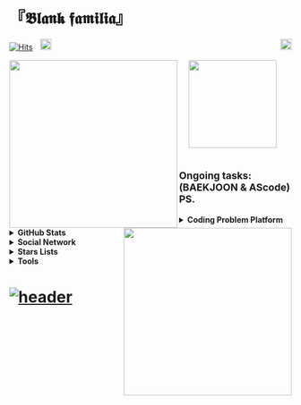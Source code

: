 # __『𝕭𝖑𝖆𝖓𝖐 𝖋𝖆𝖒𝖎𝖑𝖎𝖆』__ <br>

[![Hits](https://hits.seeyoufarm.com/api/count/incr/badge.svg?url=https%3A%2F%2Fgithub.com%2FBlank-Fabula&count_bg=%23F5FDFF&title_bg=%2384F3FF&icon=x-pack.svg&icon_color=%23FFFFFF&title=hits&edge_flat=false)](https://github.com/Blank-Fabula)ㅤ<a href="https://en.cppreference.com"><img height="20" src="https://techstack-generator.vercel.app/cpp-icon.svg" style="max-width: 100%;"/></a>ㅤ<a href="https://github.com/Blank-Fabula/Blank-Fabula/assets/138245914/80be8a14-60b1-47d0-a663-b52a45a7cbe9"><img src="http://github.com/Blank-Fabula/Blank-Fabula/assets/138245914/a9f23406-a697-4f80-97d4-9f946af327c6" width="20" align="right"/></a>

<a href="https://solved.ac/profile/fabula">
  <img src="http://mazassumnida.wtf/api/v2/generate_badge?boj=fabula" width="300" align="left"/>
</a> ㅤ
<a href="https://github.com/Blank-Fabula">
  <img src="http://github.com/Blank-Fabula/Blank-Fabula/assets/138245914/a9f23406-a697-4f80-97d4-9f946af327c6" width="157" align="center"/>
</a>
<a href="https://github.com/Blank-Fabula/BAEKJOON">
  <img src="http://mazandi.herokuapp.com/api?handle=fabula&theme=cold" width="300" align="right"/>
</a>
<br>

#

## <sup>Ongoing tasks: (BAEKJOON & AScode) PS.</sup>

<details>
  <summary><strong>Coding Problem Platform</strong></summary>
  ㅤ<sub><a href="http://ascode.org/userinfo.php?user=20233087"><img height="26" src="https://i.ibb.co/WFxvNv2/AScode-removebg-preview.png"/></a> <a href="https://www.acmicpc.net/user/fabula"><img height="26" src="https://i.ibb.co/fqHCdjx/removebg-preview.png"/></a></sub>
</details>
<details>
  <summary><strong>GitHub Stats</strong></summary>
  <sub><a href="https://github.com/Blank-Fabula"><img src=https://github-readme-stats.vercel.app/api/?username=Blank-Fabula&show_icons=true&title_color=84F3FF&icon_color=84F3FF&text_color=22272F&bg_color=FFFFFF/></a>
  <a href="https://github.com/Blank-Fabula"><img src=https://github-readme-stats.vercel.app/api/top-langs/?username=Blank-Fabula&layout=compact&title_color=84F3FF&icon_color=84F3FF&text_color=22272F&bg_color=FFFFFF align="right" /></a></sub>
</details>
<details>
  <summary><strong>Social Network</strong></summary>
  ㅤ<sub><a href="https://discord.gg/KTTv6ZRwTt"><img height="20" src="https://cdn.worldvectorlogo.com/logos/discord-logo-color-wordmark-1.svg"/></a> <a href="https://www.instagram.com/lgt.04/?next=%2F"><img height="20" src="https://cdn.worldvectorlogo.com/logos/instagram-1.svg"/></a><sub>
</details>
<details>
  <summary><strong>Stars Lists</strong></summary>
  ㅤ<a href="https://github.com/stars/Blank-Fabula/lists/event"><sup><strong>-EVENT-</strong></sup></a>ㅤ<a href="https://github.com/stars/Blank-Fabula/lists/inanis-libraril"><sup><strong>-INANIS-LIBRARIL-</strong></sup></a>ㅤ<a href="https://github.com/stars/Blank-Fabula/lists/memo"><sup><strong>-MEMO-</strong></sup></a><br>ㅤ<a href="https://github.com/stars/Blank-Fabula/lists/algorithm"><sup><strong>-ALGORITHM-</strong></sup></a>ㅤ<a href="https://github.com/stars/Blank-Fabula/lists/problem-solving-production"><sup><strong>-PROBLEM SOLVING & PRODUCTION-</strong></sup></a><br>ㅤ<a href="https://github.com/stars/Blank-Fabula/lists/game"><sup><strong>-GAME-</strong></sup></a>
</details>
<details>
  <summary><strong>Tools</strong></summary>
  ㅤ<a href="https://www.geogebra.org/calculator"><img height="26" src="https://upload.wikimedia.org/wikipedia/commons/thumb/5/57/Geogebra.svg/120px-Geogebra.svg.png"/></a>ㅤ<a href="https://www.notion.so/6ac8db4620664707be0cdf1339e58dec?pvs=4"><img height="26" src="https://upload.wikimedia.org/wikipedia/commons/e/e9/Notion-logo.svg" style="max-width: 100%;"/></a>ㅤ<a href="https://visualstudio.microsoft.com/ko/"><img height="26" src="https://upload.wikimedia.org/wikipedia/commons/thumb/2/2c/Visual_Studio_Icon_2022.svg/120px-Visual_Studio_Icon_2022.svg.png?20221004110509"/></a>ㅤ<a href="https://vscode.dev"><img height="26" src="https://upload.wikimedia.org/wikipedia/commons/thumb/9/9a/Visual_Studio_Code_1.35_icon.svg/120px-Visual_Studio_Code_1.35_icon.svg.png?20210804221519"/></a>
</details>

# [![header](https://capsule-render.vercel.app/api?type=waving&color=0:84F3FF,100:F5FDFF&section=footer&height=107&fontAlign=50&fontAlignY=20&text=END&fontSize=47&fontColor=84F3FF&animation=fadeIn&desc=𝕾𝕴𝕷𝕰𝕹𝕮𝕰·𝕲𝕰𝕬𝕽𝕾&descSize=20&descAlign=88&descAlignY=84)](#%F0%9D%95%AD%F0%9D%96%91%F0%9D%96%86%F0%9D%96%93%F0%9D%96%90-%F0%9D%96%8B%F0%9D%96%86%F0%9D%96%92%F0%9D%96%8E%F0%9D%96%91%F0%9D%96%8E%F0%9D%96%86-)
<!--
**Blank-Fabula/Blank-Fabula** is a ✨ _special_ ✨ repository because its `README.md` (this file) appears on your GitHub profile.

Here are some ideas to get you started:

- 🔭 I’m currently working on ...
- 🌱 I’m currently learning ...
- 👯 I’m looking to collaborate on ...
- 🤔 I’m looking for help with ...
- 💬 Ask me about ...
- 📫 How to reach me: ...
- 😄 Pronouns: ...
- ⚡ Fun fact: ...
-->

